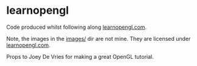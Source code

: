 # learnopengl
Code produced whilst following along [learnopengl.com](https://learnopengl.com).

Note, the images in the [images/](images/]) dir are not mine. They are licensed under
[learnopengl.com](https://learnopengl.com).

Props to Joey De Vries for making a great OpenGL tutorial.
